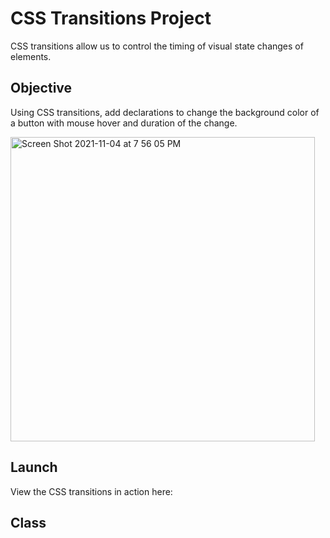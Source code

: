 # CSS Transitions Project

CSS transitions allow us to control the timing of visual state changes of elements.

## Objective

Using CSS transitions, add declarations to change the background color of a button with mouse hover and duration of the change.

<img width="487" alt="Screen Shot 2021-11-04 at 7 56 05 PM" src="https://user-images.githubusercontent.com/60168324/140450903-6f9428f6-7bf7-4d7c-b268-888d691f2036.png">

## Launch

View the CSS transitions in action here:

## Class


